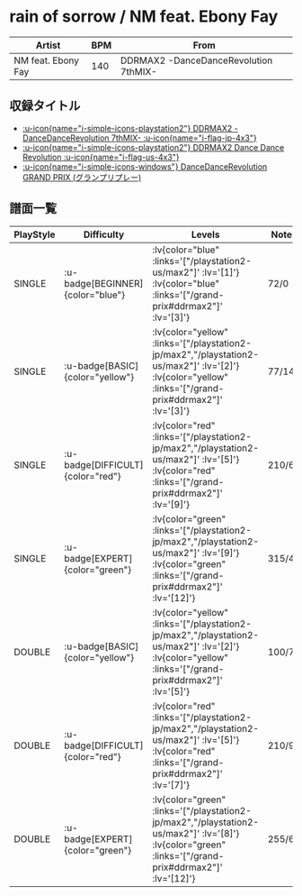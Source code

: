 # rain of sorrow / NM feat. Ebony Fay

|Artist|BPM|From|
|------|---|----|
|NM feat. Ebony Fay|140|DDRMAX2 -DanceDanceRevolution 7thMIX-|

## 収録タイトル

- [ :u-icon{name="i-simple-icons-playstation2"} DDRMAX2 -DanceDanceRevolution 7thMIX- :u-icon{name="i-flag-jp-4x3"} ](/playstation2-jp/max2)
- [ :u-icon{name="i-simple-icons-playstation2"} DDRMAX2 Dance Dance Revolution :u-icon{name="i-flag-us-4x3"} ](/playstation2-us/max2)
- [ :u-icon{name="i-simple-icons-windows"} DanceDanceRevolution GRAND PRIX (グランプリプレー)](/grand-prix#ddrmax2)

## 譜面一覧

|PlayStyle|Difficulty|Levels|Notes|Movie|
|---------|----------|------|-----|-----|
|SINGLE| :u-badge[BEGINNER]{color="blue"} | :lv{color="blue" :links='["/playstation2-us/max2"]' :lv='[1]'}  :lv{color="blue" :links='["/grand-prix#ddrmax2"]' :lv='[3]'} |72/0||
|SINGLE| :u-badge[BASIC]{color="yellow"} | :lv{color="yellow" :links='["/playstation2-jp/max2","/playstation2-us/max2"]' :lv='[2]'}  :lv{color="yellow" :links='["/grand-prix#ddrmax2"]' :lv='[3]'} |77/14||
|SINGLE| :u-badge[DIFFICULT]{color="red"} | :lv{color="red" :links='["/playstation2-jp/max2","/playstation2-us/max2"]' :lv='[5]'}  :lv{color="red" :links='["/grand-prix#ddrmax2"]' :lv='[9]'} |210/62||
|SINGLE| :u-badge[EXPERT]{color="green"} | :lv{color="green" :links='["/playstation2-jp/max2","/playstation2-us/max2"]' :lv='[9]'}  :lv{color="green" :links='["/grand-prix#ddrmax2"]' :lv='[12]'} |315/4||
|DOUBLE| :u-badge[BASIC]{color="yellow"} | :lv{color="yellow" :links='["/playstation2-jp/max2","/playstation2-us/max2"]' :lv='[2]'}  :lv{color="yellow" :links='["/grand-prix#ddrmax2"]' :lv='[5]'} |100/7||
|DOUBLE| :u-badge[DIFFICULT]{color="red"} | :lv{color="red" :links='["/playstation2-jp/max2","/playstation2-us/max2"]' :lv='[5]'}  :lv{color="red" :links='["/grand-prix#ddrmax2"]' :lv='[7]'} |210/9||
|DOUBLE| :u-badge[EXPERT]{color="green"} | :lv{color="green" :links='["/playstation2-jp/max2","/playstation2-us/max2"]' :lv='[8]'}  :lv{color="green" :links='["/grand-prix#ddrmax2"]' :lv='[12]'} |255/64||
